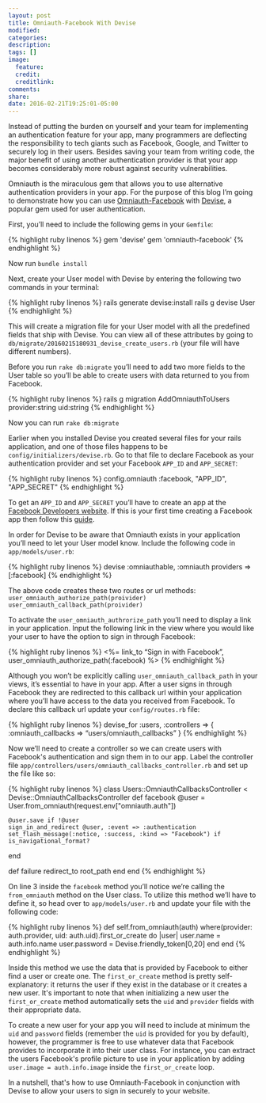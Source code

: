 ```yaml
---
layout: post
title: Omniauth-Facebook With Devise
modified:
categories:
description:
tags: []
image:
  feature:
  credit:
  creditlink:
comments:
share:
date: 2016-02-21T19:25:01-05:00
---
```

Instead of putting the burden on yourself and your team for implementing an authentication feature for your app, many programmers are deflecting the responsibility to tech giants such as Facebook, Google, and Twitter to securely log in their users. Besides saving your team from writing code, the major benefit of using another authentication provider is that your app becomes considerably more robust against security vulnerabilities.

Omniauth is the miraculous gem that allows you to use alternative authentication providers in your app. For the purpose of this blog I’m going to demonstrate how you can use [Omniauth-Facebook](https://github.com/mkdynamic/omniauth-facebook) with [Devise](https://github.com/plataformatec/devise), a popular gem used for user authentication.

First, you’ll need to include the following gems in your `Gemfile`:

{% highlight ruby linenos %}
gem 'devise'
gem 'omniauth-facebook'
{% endhighlight %}

Now run `bundle install`

Next, create your User model with Devise by entering the following two commands in your terminal:

{% highlight ruby linenos %}
rails generate devise:install
rails g devise User
{% endhighlight %}

This will create a migration file for your User model with all the predefined fields that ship with Devise. You can view all of these attributes by going to `db/migrate/20160215180931_devise_create_users.rb` (your file will have different numbers).

Before you run `rake db:migrate` you’ll need to add two more fields to the User table so you’ll be able to create users with data returned to you from Facebook.

{% highlight ruby linenos %}
rails g migration AddOmniauthToUsers provider:string uid:string
{% endhighlight %}

Now you can run `rake db:migrate`

Earlier when you installed Devise you created several files for your rails application, and one of those files happens to be `config/initializers/devise.rb`. Go to that file to declare Facebook as your authentication provider and set your Facebook `APP_ID` and `APP_SECRET`:

{% highlight ruby linenos %}
config.omniauth :facebook, "APP_ID", "APP_SECRET"
{% endhighlight %}

To get an `APP_ID` and `APP_SECRET` you’ll have to create an app at the [Facebook Developers website](https://developers.facebook.com/). If this is your first time creating a Facebook app then follow this [guide](https://developers.facebook.com/docs/apps/register).

In order for Devise to be aware that Omniauth exists in your application you’ll need to let your User model know. Include the following code in `app/models/user.rb`:

{% highlight ruby linenos %}
devise :omniauthable, :omniauth providers => [:facebook]
{% endhighlight %}

The above code creates these two routes or url methods:
`user_omniauth_authorize_path(proivider)`
`user_omniauth_callback_path(proivider)`

 To activate the `user_omniauth_authrorize_path` you’ll need to display a link in your application. Input the following link in the view where you would like your user to have the option to sign in through Facebook:

{% highlight ruby linenos %}
<%= link_to “Sign in with Facebook”, user_omniauth_authorize_path(:facebook) %>
{% endhighlight %}

Although you won’t be explicitly calling `user_omniauth_callback_path` in your views, it’s essential to have in your app. After a user signs in through Facebook they are redirected to this callback url within your application where you’ll have access to the data you received from Facebook. To declare this callback url update your `config/routes.rb` file:

{% highlight ruby linenos %}
devise_for :users, :controllers => { :omniauth_callbacks => “users/omniauth_callbacks” }
{% endhighlight %}

Now we’ll need to create a controller so we can create users with Facebook's authentication and sign them in to our app. Label the controller file `app/controllers/users/omniauth_callbacks_controller.rb` and set up the file like so:

{% highlight ruby linenos %}
class Users::OmniauthCallbacksController < Devise::OmniauthCallbacksController
  def facebook
    @user = User.from_omniauth(request.env["omniauth.auth"])

    @user.save if !@user
    sign_in_and_redirect @user, :event => :authentication
    set_flash_message(:notice, :success, :kind => "Facebook") if is_navigational_format?
  end

  def failure
    redirect_to root_path
  end
end
{% endhighlight %}

On line 3 inside the `facebook` method you’ll notice we’re calling the `from_omniauth` method on the User class. To utilize this method we’ll have to define it, so head over to `app/models/user.rb` and update your file with the following code:

{% highlight ruby linenos %}
def self.from_omniauth(auth)
  where(provider: auth.provider, uid: auth.uid).first_or_create do |user|
   user.name = auth.info.name
   user.password = Devise.friendly_token[0,20]
  end
end
{% endhighlight %}

Inside this method we use the data that is provided by Facebook to either find a user or create one. The `first_or_create` method is pretty self-explanatory: it returns the user if they exist in the database or it creates a new user. It's important to note that when initializing a new user the `first_or_create` method automatically sets the `uid` and `provider` fields with their appropriate data.

To create a new user for your app you will need to include at minimum the `uid` and `password` fields (remember the `uid` is provided for you by default), however, the programmer is free to use whatever data that Facebook provides to incorporate it into their user class. For instance, you can  extract the users Facebook's profile picture to use in your application by adding `user.image = auth.info.image` inside the `first_or_create` loop.

In a nutshell, that's how to use Omniauth-Facebook in conjunction with Devise to allow your users to sign in securely to your website.
